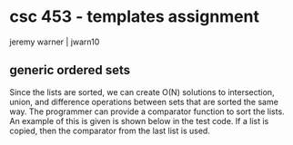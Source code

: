 csc 453 - templates assignment
==============================


jeremy warner | jwarn10


## generic ordered sets

Since the lists are sorted, we can create O(N) solutions to intersection,
union, and difference operations between sets that are sorted the same way. The
programmer can provide a comparator function to sort the lists. An example of
this is given is shown below in the test code. If a list is copied, then the
comparator from the last list is used.


